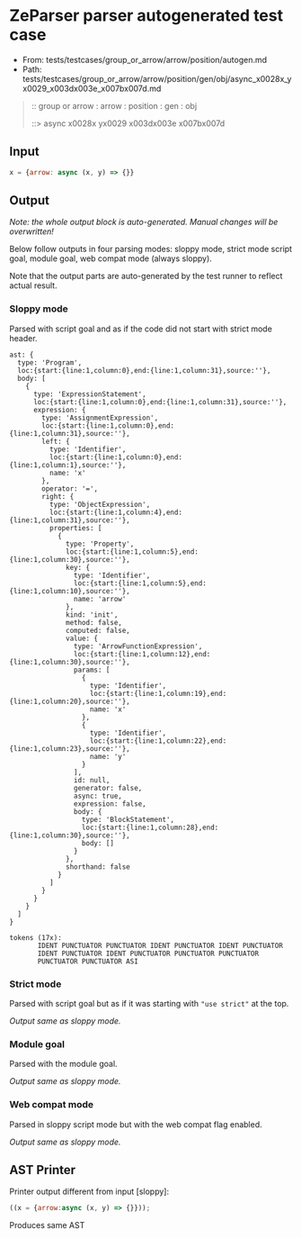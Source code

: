 # ZeParser parser autogenerated test case

- From: tests/testcases/group_or_arrow/arrow/position/autogen.md
- Path: tests/testcases/group_or_arrow/arrow/position/gen/obj/async_x0028x_yx0029_x003dx003e_x007bx007d.md

> :: group or arrow : arrow : position : gen : obj
>
> ::> async x0028x yx0029 x003dx003e x007bx007d

## Input


`````js
x = {arrow: async (x, y) => {}}
`````

## Output

_Note: the whole output block is auto-generated. Manual changes will be overwritten!_

Below follow outputs in four parsing modes: sloppy mode, strict mode script goal, module goal, web compat mode (always sloppy).

Note that the output parts are auto-generated by the test runner to reflect actual result.

### Sloppy mode

Parsed with script goal and as if the code did not start with strict mode header.

`````
ast: {
  type: 'Program',
  loc:{start:{line:1,column:0},end:{line:1,column:31},source:''},
  body: [
    {
      type: 'ExpressionStatement',
      loc:{start:{line:1,column:0},end:{line:1,column:31},source:''},
      expression: {
        type: 'AssignmentExpression',
        loc:{start:{line:1,column:0},end:{line:1,column:31},source:''},
        left: {
          type: 'Identifier',
          loc:{start:{line:1,column:0},end:{line:1,column:1},source:''},
          name: 'x'
        },
        operator: '=',
        right: {
          type: 'ObjectExpression',
          loc:{start:{line:1,column:4},end:{line:1,column:31},source:''},
          properties: [
            {
              type: 'Property',
              loc:{start:{line:1,column:5},end:{line:1,column:30},source:''},
              key: {
                type: 'Identifier',
                loc:{start:{line:1,column:5},end:{line:1,column:10},source:''},
                name: 'arrow'
              },
              kind: 'init',
              method: false,
              computed: false,
              value: {
                type: 'ArrowFunctionExpression',
                loc:{start:{line:1,column:12},end:{line:1,column:30},source:''},
                params: [
                  {
                    type: 'Identifier',
                    loc:{start:{line:1,column:19},end:{line:1,column:20},source:''},
                    name: 'x'
                  },
                  {
                    type: 'Identifier',
                    loc:{start:{line:1,column:22},end:{line:1,column:23},source:''},
                    name: 'y'
                  }
                ],
                id: null,
                generator: false,
                async: true,
                expression: false,
                body: {
                  type: 'BlockStatement',
                  loc:{start:{line:1,column:28},end:{line:1,column:30},source:''},
                  body: []
                }
              },
              shorthand: false
            }
          ]
        }
      }
    }
  ]
}

tokens (17x):
       IDENT PUNCTUATOR PUNCTUATOR IDENT PUNCTUATOR IDENT PUNCTUATOR
       IDENT PUNCTUATOR IDENT PUNCTUATOR PUNCTUATOR PUNCTUATOR
       PUNCTUATOR PUNCTUATOR ASI
`````

### Strict mode

Parsed with script goal but as if it was starting with `"use strict"` at the top.

_Output same as sloppy mode._

### Module goal

Parsed with the module goal.

_Output same as sloppy mode._

### Web compat mode

Parsed in sloppy script mode but with the web compat flag enabled.

_Output same as sloppy mode._

## AST Printer

Printer output different from input [sloppy]:

````js
((x = {arrow:async (x, y) => {}}));
````

Produces same AST
